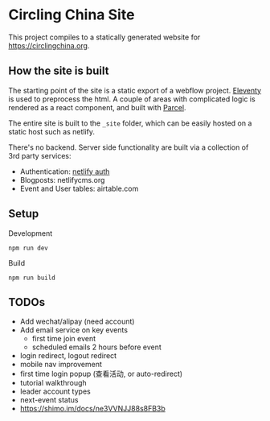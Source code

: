 # Circling China Site

This project compiles to a statically generated website for https://circlingchina.org.


## How the site is built

The starting point of the site is a static export of a webflow project.
[Eleventy](https://www.11ty.dev/) is used to preprocess the html.
A couple of areas with complicated logic is rendered as a react component, and built with [Parcel](https://parceljs.org/).

The entire site is built to the `_site` folder, which can be easily hosted on a static host such as netlify.

There's no backend. Server side functionality are built via a collection of 3rd party services:
- Authentication: [netlify auth](https://docs.netlify.com/visitor-access/identity/)
- Blogposts: netlifycms.org
- Event and User tables: airtable.com

## Setup

Development

`npm run dev`

Build

`npm run build`


## TODOs
  
- Add wechat/alipay (need account)
- Add email service on key events
  - first time join event
  - scheduled emails 2 hours before event
- login redirect, logout redirect
- mobile nav improvement
- first time login popup (查看活动, or auto-redirect)
- tutorial walkthrough
- leader account types
- next-event status
- https://shimo.im/docs/ne3VVNJJ88s8FB3b
